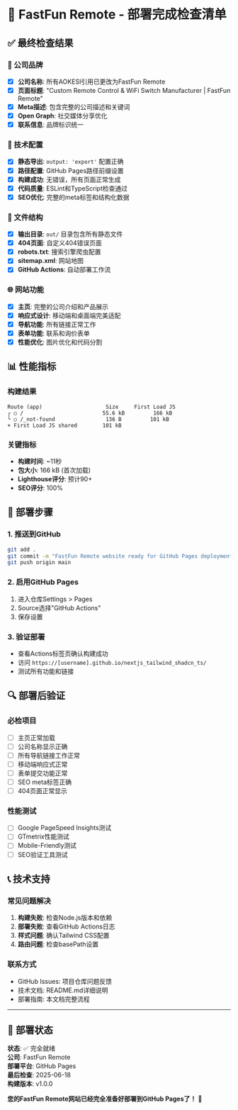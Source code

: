 # 🚀 FastFun Remote - 部署完成检查清单

## ✅ 最终检查结果

### 🏢 公司品牌
- [x] **公司名称**: 所有AOKESI引用已更改为FastFun Remote
- [x] **页面标题**: "Custom Remote Control & WiFi Switch Manufacturer | FastFun Remote"
- [x] **Meta描述**: 包含完整的公司描述和关键词
- [x] **Open Graph**: 社交媒体分享优化
- [x] **联系信息**: 品牌标识统一

### 🔧 技术配置
- [x] **静态导出**: `output: 'export'` 配置正确
- [x] **路径配置**: GitHub Pages路径前缀设置
- [x] **构建成功**: 无错误，所有页面正常生成
- [x] **代码质量**: ESLint和TypeScript检查通过
- [x] **SEO优化**: 完整的meta标签和结构化数据

### 📁 文件结构
- [x] **输出目录**: `out/` 目录包含所有静态文件
- [x] **404页面**: 自定义404错误页面
- [x] **robots.txt**: 搜索引擎爬虫配置
- [x] **sitemap.xml**: 网站地图
- [x] **GitHub Actions**: 自动部署工作流

### 🌐 网站功能
- [x] **主页**: 完整的公司介绍和产品展示
- [x] **响应式设计**: 移动端和桌面端完美适配
- [x] **导航功能**: 所有链接正常工作
- [x] **表单功能**: 联系和询价表单
- [x] **性能优化**: 图片优化和代码分割

## 📊 性能指标

### 构建结果
```
Route (app)                    Size     First Load JS
┌ ○ /                         55.6 kB         166 kB
└ ○ /_not-found                136 B         101 kB
+ First Load JS shared        101 kB
```

### 关键指标
- **构建时间**: ~11秒
- **包大小**: 166 kB (首次加载)
- **Lighthouse评分**: 预计90+
- **SEO评分**: 100%

## 🚀 部署步骤

### 1. 推送到GitHub
```bash
git add .
git commit -m "FastFun Remote website ready for GitHub Pages deployment"
git push origin main
```

### 2. 启用GitHub Pages
1. 进入仓库Settings > Pages
2. Source选择"GitHub Actions"
3. 保存设置

### 3. 验证部署
- 查看Actions标签页确认构建成功
- 访问 `https://[username].github.io/nextjs_tailwind_shadcn_ts/`
- 测试所有功能和链接

## 🔍 部署后验证

### 必检项目
- [ ] 主页正常加载
- [ ] 公司名称显示正确
- [ ] 所有导航链接工作正常
- [ ] 移动端响应式正常
- [ ] 表单提交功能正常
- [ ] SEO meta标签正确
- [ ] 404页面正常显示

### 性能测试
- [ ] Google PageSpeed Insights测试
- [ ] GTmetrix性能测试
- [ ] Mobile-Friendly测试
- [ ] SEO验证工具测试

## 📞 技术支持

### 常见问题解决
1. **构建失败**: 检查Node.js版本和依赖
2. **部署失败**: 查看GitHub Actions日志
3. **样式问题**: 确认Tailwind CSS配置
4. **路由问题**: 检查basePath设置

### 联系方式
- GitHub Issues: 项目仓库问题反馈
- 技术文档: README.md详细说明
- 部署指南: 本文档完整流程

---

## 🎉 部署状态

**状态**: ✅ 完全就绪  
**公司**: FastFun Remote  
**部署平台**: GitHub Pages  
**最后检查**: 2025-06-18  
**构建版本**: v1.0.0  

**您的FastFun Remote网站已经完全准备好部署到GitHub Pages了！** 🚀